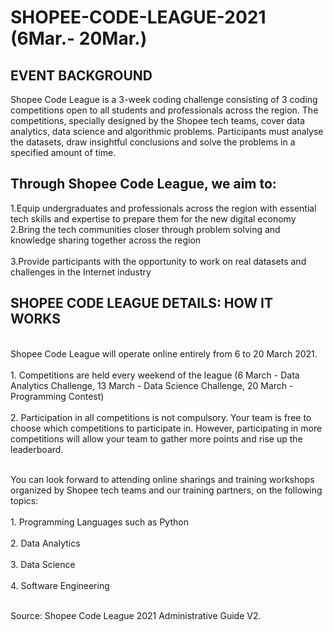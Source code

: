 # SHOPEE-CODE-LEAGUE-2021 (6Mar.- 20Mar.)

<h2>EVENT BACKGROUND</h2>
Shopee Code League is a 3-week coding challenge consisting of 3 coding competitions open to all students and professionals across the region. The competitions, specially designed by the Shopee tech teams, cover data analytics, data science and algorithmic problems. Participants must analyse the datasets, draw insightful conclusions and solve the problems in a specified amount of time.

<h2>Through Shopee Code League, we aim to:</h2>
<p>1.Equip undergraduates and professionals across the region with essential tech skills and expertise to prepare them for the new digital economy 
<br>2.Bring the tech communities closer through problem solving and knowledge sharing together across the region</br>
<br>3.Provide participants with the opportunity to work on real datasets and challenges in the Internet industry</br></p>

<h2>SHOPEE CODE LEAGUE DETAILS: HOW IT WORKS</h2>
<p><br>Shopee Code League will operate online entirely from 6 to 20 March 2021.</br>
<br>1. Competitions are held every weekend of the league (6 March - Data Analytics Challenge, 13 March - Data Science Challenge, 20 March - Programming Contest)</br>
<br>2. Participation in all competitions is not compulsory. Your team is free to choose which competitions to participate in. 
However, participating in more competitions will allow your team to gather more points and rise up the leaderboard.</br></p>

<p><br>You can look forward to attending online sharings and training workshops organized by Shopee tech teams and our training partners, on the following topics:</br>
<br>1. Programming Languages such as Python</br>
<br>2. Data Analytics</br>
<br>3. Data Science</br>
<br>4. Software Engineering</br></p>

<p></br>Source: Shopee Code League 2021 Administrative Guide V2.</br></p>
